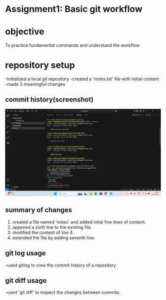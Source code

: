 # Assignment1: Basic git workflow <br>
# objective
To practice fundamental commands and understand the workflow<br>
# repository setup
-Initialized a local git repository
-created a 'notes.txt' file with initial content
-made 3 meaningful changes<br>
## commit history(screenshot)
![git log screenshot](screenshot.png)<br>
## summary of changes
1. created a file named 'notes' and added inital five lines of content.
2. appened a sixth line to the existing file.
3. modified the content of line 4.
4. extended the file by adding seventh line.<br>
## git log usage
-used gitlog to view the commit history of a repository.<br>
## git diff usage
-used 'git diff' to inspect the changes between commits.